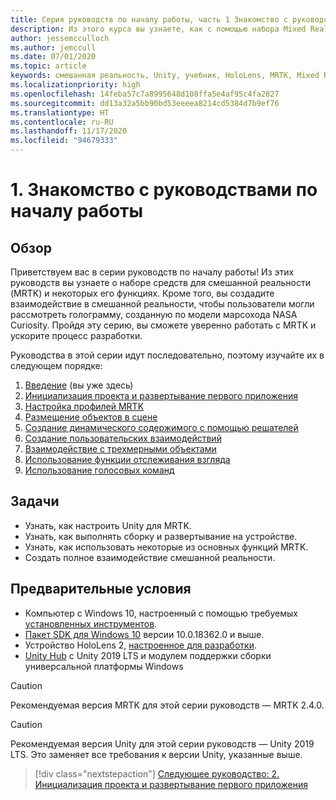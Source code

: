 ```yaml
---
title: Серия руководств по началу работы, часть 1 Знакомство с руководствами по началу работы
description: Из этого курса вы узнаете, как с помощью набора Mixed Reality Toolkit (MRTK) создавать приложения смешанной реальности.
author: jessemcculloch
ms.author: jemccull
ms.date: 07/01/2020
ms.topic: article
keywords: смешанная реальность, Unity, учебник, HoloLens, MRTK, Mixed Reality Toolkit, решатели, отслеживание взгляда, голосовые команды
ms.localizationpriority: high
ms.openlocfilehash: 14feba57c7a8995648d108ffa5e4af95c4fa2827
ms.sourcegitcommit: dd13a32a5bb90bd53eeeea8214cd5384d7b9ef76
ms.translationtype: HT
ms.contentlocale: ru-RU
ms.lasthandoff: 11/17/2020
ms.locfileid: "94679333"
---
```

# <a name="1-introduction-to-the-getting-started-tutorials"></a>1. Знакомство с руководствами по началу работы

## <a name="overview"></a>Обзор

Приветствуем вас в серии руководств по началу работы! Из этих руководств вы узнаете о наборе средств для смешанной реальности (MRTK) и некоторых его функциях. Кроме того, вы создадите взаимодействие в смешанной реальности, чтобы пользователи могли рассмотреть голограмму, созданную по модели марсохода NASA Curiosity. Пройдя эту серию, вы сможете уверенно работать с MRTK и ускорите процесс разработки.

Руководства в этой серии идут последовательно, поэтому изучайте их в следующем порядке:

1. [Введение](mr-learning-base-01.md) (вы уже здесь)
2. [Инициализация проекта и развертывание первого приложения](mr-learning-base-02.md)
3. [Настройка профилей MRTK](mr-learning-base-03.md)
4. [Размещение объектов в сцене](mr-learning-base-04.md)
5. [Создание динамического содержимого с помощью решателей](mr-learning-base-05.md)
6. [Создание пользовательских взаимодействий](mr-learning-base-06.md)
7. [Взаимодействие с трехмерными объектами](mr-learning-base-07.md)
8. [Использование функции отслеживания взгляда](mr-learning-base-08.md)
9. [Использование голосовых команд](mr-learning-base-09.md)

## <a name="objectives"></a>Задачи

* Узнать, как настроить Unity для MRTK.
* Узнать, как выполнять сборку и развертывание на устройстве.
* Узнать, как использовать некоторые из основных функций MRTK.
* Создать полное взаимодействие смешанной реальности.

## <a name="prerequisites"></a>Предварительные условия

* Компьютер с Windows 10, настроенный с помощью требуемых [установленных инструментов](../../install-the-tools.md).
* [Пакет SDK для Windows 10](https://developer.microsoft.com/windows/downloads/windows-10-sdk/) версии 10.0.18362.0 и выше.
* Устройство HoloLens 2, [настроенное для разработки](../../platform-capabilities-and-apis/using-visual-studio.md#enabling-developer-mode).
* <a href="https://docs.unity3d.com/Manual/GettingStartedInstallingHub.html" target="_blank">Unity Hub</a> с Unity 2019 LTS и модулем поддержки сборки универсальной платформы Windows

> [!CAUTION]
> Рекомендуемая версия MRTK для этой серии руководств — MRTK 2.4.0.

> [!CAUTION]
> Рекомендуемая версия Unity для этой серии руководств — Unity 2019 LTS. Это заменяет все требования к версии Unity, указанные выше.

> [!div class="nextstepaction"]
> [Следующее руководство: 2. Инициализация проекта и развертывание первого приложения](mr-learning-base-02.md)

